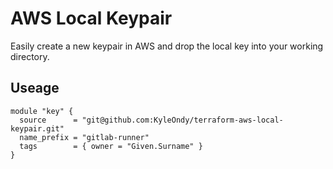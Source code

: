 # AWS Local Keypair

Easily create a new keypair in AWS and drop the local key into your working directory.

## Useage

```hcl
module "key" {
  source      = "git@github.com:KyleOndy/terraform-aws-local-keypair.git"
  name_prefix = "gitlab-runner"
  tags        = { owner = "Given.Surname" }
}
```

